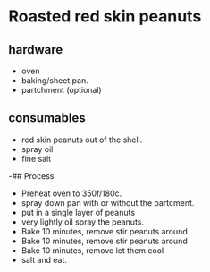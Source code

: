 # Roasted red skin peanuts

## hardware
 - oven
 - baking/sheet pan.
 - partchment (optional)

## consumables
 - red skin peanuts out of the shell.
 - spray oil
 - fine salt

 -## Process
  - Preheat oven to 350f/180c.
  - spray down pan with or without the partcment.
  - put in a single layer of peanuts
  - very lightly oil spray the peanuts.
  - Bake 10 minutes, remove stir peanuts around
  - Bake 10 minutes, remove stir peanuts around
  - Bake 10 minutes, remove let them cool
  - salt and eat.
